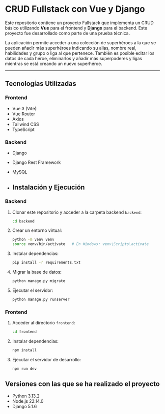 # CRUD Fullstack con Vue y Django

Este repositorio contiene un proyecto Fullstack que implementa un CRUD básico utilizando **Vue** para el frontend y **Django** para el backend. Este proyecto fue desarrollado como parte de una prueba técnica.

La aplicación permite acceder a una colección de superhéroes a la que se pueden añadir más superhéroes indicando su alias, nombre real, habilidades y grupo o liga al que pertenece. También es posible editar los datos de cada héroe, eliminarlos y añadir más superpoderes y ligas mientras se está creando un nuevo superhéroe.

---

## Tecnologías Utilizadas

### Frontend
- Vue 3 (Vite)
- Vue Router
- Axios
- Tailwind CSS
- TypeScript

### Backend
- Django
- Django Rest Framework
- MySQL

- ## Instalación y Ejecución

### Backend

1. Clonar este repositorio y acceder a la carpeta backend `backend`:
    ```bash
    cd backend
    ```

2. Crear un entorno virtual:
    ```bash
    python -m venv venv
    source venv/bin/activate   # En Windows: venv\Scripts\activate
    ```

3. Instalar dependencias:
    ```bash
    pip install -r requirements.txt
    ```

4. Migrar la base de datos:
    ```bash
    python manage.py migrate
    ```

5. Ejecutar el servidor:
    ```bash
    python manage.py runserver
    ```

### Frontend

1. Acceder al directorio `frontend`:
    ```bash
    cd frontend
    ```

2. Instalar dependencias:
    ```bash
    npm install
    ```

3. Ejecutar el servidor de desarrollo:
    ```bash
    npm run dev
    ```
    
## Versiones con las que se ha realizado el proyecto

- Python 3.13.2
- Node.js 22.14.0
- Django 5.1.6


